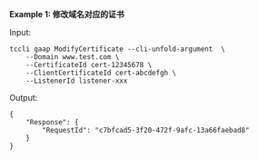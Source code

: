 **Example 1: 修改域名对应的证书**



Input: 

```
tccli gaap ModifyCertificate --cli-unfold-argument  \
    --Domain www.test.com \
    --CertificateId cert-12345678 \
    --ClientCertificateId cert-abcdefgh \
    --ListenerId listener-xxx
```

Output: 
```
{
    "Response": {
        "RequestId": "c7bfcad5-3f20-472f-9afc-13a66faebad8"
    }
}
```

